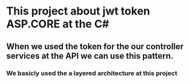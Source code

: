 # This project about jwt token ASP.CORE at the C# 
## When we used the token for the our controller services at the API we can use this pattern.
### We basicly used the a layered architecture at this project
